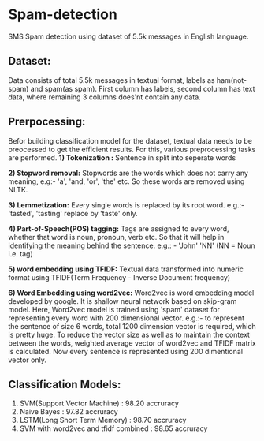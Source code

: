 # Spam-detection

SMS Spam detection using dataset of 5.5k messages in English language.

## Dataset:
Data consists of total 5.5k messages in textual format, labels as ham(not-spam) and spam(as spam).
First column has labels, second column has text data, where remaining 3 columns does'nt contain any data.

## Prerpocessing:

Befor building classification model for the dataset, textual data needs to be preocessed to get the efficient results.
For this, various preprocessing tasks are performed.
**1) Tokenization :**  Sentence in split into seperate words

**2) Stopword removal:** Stopwords are the words which does not carry any meaning, e.g:- 'a', 'and, 'or', 'the' etc. 
So these words are removed using NLTK.

**3) Lemmetization:** Every single words is replaced by its root word.
e.g.:- 'tasted', 'tasting' replace by 'taste' only.

**4) Part-of-Speech(POS) tagging:** Tags are assigned to every word, whether that word is noun, pronoun, verb etc. So that it will help in identifying the meaning behind the sentence.
e.g.: - 'John' 'NN' (NN = Noun i.e. tag)

**5) word embedding using TFIDF:** Textual data transformed into numeric format using TFIDF(Term Frequency - Inverse Document frequency)

**6) Word Embedding using word2vec:** 
Word2vec is word embedding model developed by google. It is shallow neural network based on skip-gram model. 
Here, Word2vec model is trained using 'spam' dataset for representing every word with 200 dimensional vector. 
e.g.:- to represent the sentence of size 6 words, total 1200 dimension vector is required, which is pretty huge.
To reduce the vector size as well as to maintain the context between the words, weighted average vector of word2vec and TFIDF matrix is calculated. 
Now every sentence is represented using 200 dimentional vector only.

## Classification Models:
1) SVM(Support Vector Machine) : 98.20 accruracy
2) Naive Bayes : 97.82 accruracy
3) LSTM(Long Short Term Memory) : 98.70 accruracy
4) SVM with word2vec and tfidf combined : 98.65 accruracy
